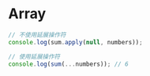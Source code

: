 # Array



```js
// 不使用延展操作符
console.log(sum.apply(null, numbers));

// 使用延展操作符
console.log(sum(...numbers)); // 6
```
